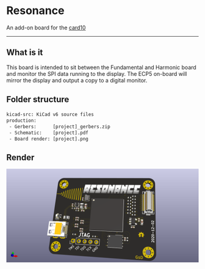 # Resonance

An add-on board for the [card10](https://card10.badge.events.ccc.de/)

---

## What is it

This board is intended to sit between the Fundamental and Harmonic board and monitor the SPI data running to the display. The ECP5 on-board will mirror the display and output a copy to a digital monitor.

## Folder structure

```
kicad-src: KiCad v6 source files
production:
 - Gerbers:      [project]_gerbers.zip
 - Schematic:    [project].pdf
 - Board render: [project].png
```

## Render

![Render](production/resonance.png "Render")